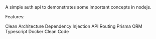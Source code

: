 A simple auth api to demonstrates some important concepts in nodejs.

Features:

Clean Architecture
Dependency Injection
API Routing
Prisma ORM
Typescript
Docker
Clean Code
